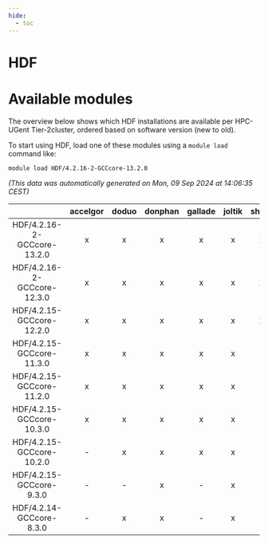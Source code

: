 ```yaml
---
hide:
  - toc
---
```


HDF
===

# Available modules


The overview below shows which HDF installations are available per HPC-UGent Tier-2cluster, ordered based on software version (new to old).

To start using HDF, load one of these modules using a `module load` command like:

```shell
module load HDF/4.2.16-2-GCCcore-13.2.0
```

*(This data was automatically generated on Mon, 09 Sep 2024 at 14:06:35 CEST)*  

| |accelgor|doduo|donphan|gallade|joltik|shinx|skitty|
| :---: | :---: | :---: | :---: | :---: | :---: | :---: | :---: |
|HDF/4.2.16-2-GCCcore-13.2.0|x|x|x|x|x|x|x|
|HDF/4.2.16-2-GCCcore-12.3.0|x|x|x|x|x|x|x|
|HDF/4.2.15-GCCcore-12.2.0|x|x|x|x|x|x|x|
|HDF/4.2.15-GCCcore-11.3.0|x|x|x|x|x|-|x|
|HDF/4.2.15-GCCcore-11.2.0|x|x|x|x|x|-|x|
|HDF/4.2.15-GCCcore-10.3.0|x|x|x|x|x|-|x|
|HDF/4.2.15-GCCcore-10.2.0|-|x|x|x|x|-|x|
|HDF/4.2.15-GCCcore-9.3.0|-|-|x|-|x|-|x|
|HDF/4.2.14-GCCcore-8.3.0|-|x|x|-|x|-|x|
